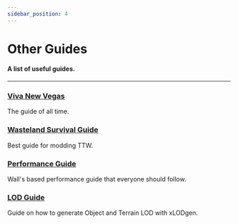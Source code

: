 ```yaml
---
sidebar_position: 4
---
```


# Other Guides

#### A list of useful guides.

---
### [Viva New Vegas](https://vivanewvegas.moddinglinked.com/index.html)

The guide of all time.

### [Wasteland Survival Guide](https://wastelandsurvivalguide.com/)

Best guide for modding TTW.

### [Performance Guide](https://performance.moddinglinked.com/falloutnv.html)

Wall's based performance guide that everyone should follow.

### [LOD Guide](https://vivanewvegas.moddinglinked.com/lod.html)

Guide on how to generate Object and Terrain LOD with xLODgen. 

